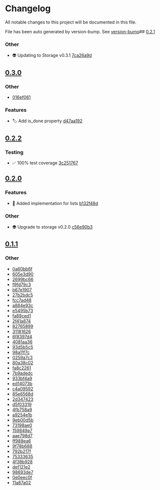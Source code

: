 # Changelog

All notable changes to this project will be documented in this file.

File has been auto generated by version-bump. See
[version-bump](https://deno.land/x/version_bump)##
[0.2.1](https://github.com/ultraxlight/lists/compare/0.2.0..0.2.1)

### Other

- :alien: Updating to Storage v0.3.1
  [7ca26a9d](https://github.com/ultraxlight/lists/commit/7ca26a9d82c14fabd7535d2eefb19b3360d6804e)
## [0.3.0](https://github.com/ultraxlight/lists/compare/0.2.2..0.3.0)


### Other

- 
  [016ef061](https://github.com/ultraxlight/lists/commit/016ef061be32126d1cccdbe87c20b75fe85d752d)


### Features

- :label: Add is_done property
  [d47aa192](https://github.com/ultraxlight/lists/commit/d47aa192c67100e04264e25cb016f63a87de52e8)

## [0.2.2](https://github.com/ultraxlight/lists/compare/0.2.1..0.2.2)

### Testing

- :white_check_mark: 100% test coverage
  [3c251767](https://github.com/ultraxlight/lists/commit/3c2517677334fc6281b663108e31727b53974e3d)

## [0.2.0](https://github.com/ultraxlight/lists/compare/0.1.1..0.2.0)

### Features

- :tada: Added implementation for lists
  [b132f48d](https://github.com/ultraxlight/lists/commit/b132f48d7c97722a883795c5b82fc9c1b0e55c65)

### Other

- :alien: Upgrade to storage v0.2.0
  [c56e90b3](https://github.com/ultraxlight/lists/commit/c56e90b37a7d4e4aed1312d29b1287a0181d3578)

## [0.1.1](https://github.com/ultraxlight/lists/compare/0.1.0..0.1.1)

### Other

- [0a60bb6f](https://github.com/ultraxlight/lists/commit/0a60bb6ff4504df95c3f652b40ccd99168a64a35)
- [605e3d90](https://github.com/ultraxlight/lists/commit/605e3d90e7ef8bf01d79854f8468b62504571b74)
- [2699bc66](https://github.com/ultraxlight/lists/commit/2699bc66d55aa3705d6a75b3992739fc5b03893f)
- [f9fd79c3](https://github.com/ultraxlight/lists/commit/f9fd79c33ef09727ebef17a6decb5c68795895ba)
- [b67e1907](https://github.com/ultraxlight/lists/commit/b67e19072c75f9b996162b394479d8ab6327efa4)
- [27b2bdc5](https://github.com/ultraxlight/lists/commit/27b2bdc58eabbffdedf8a64e60d3f88d87a64ade)
- [fcc7ad48](https://github.com/ultraxlight/lists/commit/fcc7ad4838ffb9debb4abe6136b321120dea1b9c)
- [a884e93c](https://github.com/ultraxlight/lists/commit/a884e93c0057b17905c8451a2caf94ce3bf7e804)
- [e5495b73](https://github.com/ultraxlight/lists/commit/e5495b737e8de700a604bab2085bdefb742cf139)
- [fa89ced1](https://github.com/ultraxlight/lists/commit/fa89ced177d6c8259a2b6c223c91d4a7db127111)
- [2f41a874](https://github.com/ultraxlight/lists/commit/2f41a874b975af615c6136ad0f3fc42ded981bf7)
- [82765899](https://github.com/ultraxlight/lists/commit/827658991022901731521b696c635175d23c4632)
- [31181626](https://github.com/ultraxlight/lists/commit/31181626366a391691b06e45d58efa549c3bfb06)
- [6f8397d4](https://github.com/ultraxlight/lists/commit/6f8397d49bb83c5a373476e388d848189820bb1d)
- [4081aa36](https://github.com/ultraxlight/lists/commit/4081aa36dc02d67a3efca599996fd290b859d2b6)
- [93d5b5c5](https://github.com/ultraxlight/lists/commit/93d5b5c59cf7fef7fb91466a8870a476dc809daa)
- [98a11f7c](https://github.com/ultraxlight/lists/commit/98a11f7cc606f177643e41bfc5dcebbbfda01ce2)
- [0259a7c3](https://github.com/ultraxlight/lists/commit/0259a7c332eb9ae76d27960777b05c86ba150814)
- [80a38c02](https://github.com/ultraxlight/lists/commit/80a38c023a41a4b65c11aa310cef7f8d1bedc172)
- [fa8c2261](https://github.com/ultraxlight/lists/commit/fa8c22619bb20a96e04ad79aefd1844529b745e1)
- [7b9adedc](https://github.com/ultraxlight/lists/commit/7b9adedc45679e8af717e5c042c0f873e7d52205)
- [933bf4a9](https://github.com/ultraxlight/lists/commit/933bf4a9619d7b7330243574dc51b05eb1fa59b1)
- [ed14073b](https://github.com/ultraxlight/lists/commit/ed14073bba21cc3830a7b73393cab7fcf91d2285)
- [c4a09592](https://github.com/ultraxlight/lists/commit/c4a095924f76a86639be0b7d1e20c9aac80a65dd)
- [85e6568d](https://github.com/ultraxlight/lists/commit/85e6568d9bae0c7d165b403e5b7db3485dadd029)
- [2d347423](https://github.com/ultraxlight/lists/commit/2d3474234e31cdb7755017b82a5ff2b5dab4e183)
- [d5f03319](https://github.com/ultraxlight/lists/commit/d5f033194d1c9b219bfc65f9c1ab5af2336d5fe6)
- [4fb758a9](https://github.com/ultraxlight/lists/commit/4fb758a9eb2b553879bbd8d377a37ae8eccf136c)
- [a9254e1b](https://github.com/ultraxlight/lists/commit/a9254e1b5b4e5c788e1bfe02b9059d44b4d5d5c5)
- [9eb00d5b](https://github.com/ultraxlight/lists/commit/9eb00d5b835e660e0feca55592d736a7e918ddec)
- [73198ae0](https://github.com/ultraxlight/lists/commit/73198ae0c6f3d4ee31f3fd9b758a79d522572770)
- [159849a7](https://github.com/ultraxlight/lists/commit/159849a73aa420116bbb18e2bc4fa551fcb3de02)
- [aae798d7](https://github.com/ultraxlight/lists/commit/aae798d71c7b320f94234b611889ce1a5deee196)
- [ff988ea6](https://github.com/ultraxlight/lists/commit/ff988ea69472fbfd8bb4c7bc153d45d4c839c469)
- [9f78b688](https://github.com/ultraxlight/lists/commit/9f78b6889ae98fc4ce31cee4a76274c38c94dfcb)
- [792b217f](https://github.com/ultraxlight/lists/commit/792b217fdbe3e3d27e4fc56806f235ed1159be7c)
- [75333635](https://github.com/ultraxlight/lists/commit/753336353ce0422077477c12ed3d5826d24459da)
- [4f38b928](https://github.com/ultraxlight/lists/commit/4f38b928abd5e64ad54316e43ffa7d83120852e6)
- [def121e2](https://github.com/ultraxlight/lists/commit/def121e2de0a6d5c20e07e854a77788a07c17513)
- [98693de7](https://github.com/ultraxlight/lists/commit/98693de76555b63fc2651807b276cb3b25d1abfc)
- [0e0eec0f](https://github.com/ultraxlight/lists/commit/0e0eec0f62d09478e134a8b09e00b3d01c963d96)
- [11a87a02](https://github.com/ultraxlight/lists/commit/11a87a02470d18b955e17f5185af6e0524ee6061)
